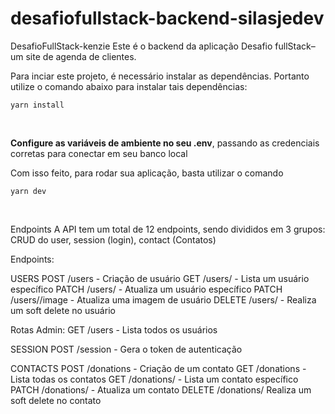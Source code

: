 # desafiofullstack-backend-silasjedev

DesafioFullStack-kenzie
Este é o backend da aplicação Desafio fullStack– um site de agenda de clientes.


Para inciar este projeto, é necessário instalar as dependências. Portanto utilize o comando abaixo para instalar tais dependências:

````
yarn install
````
<br>

**Configure as variáveis de ambiente no seu .env**, passando as credenciais corretas para conectar em seu banco local


Com isso feito, para rodar sua aplicação, basta utilizar o comando
````
yarn dev
````

<br>


Endpoints
A API tem um total de 12 endpoints, sendo divididos em 3 grupos: CRUD do user, session (login), contact 
(Contatos)

Endpoints:

USERS
POST   /users - Criação de usuário
GET    /users/<id> - Lista um usuário específico
PATCH  /users/<id> - Atualiza um usuário específico
PATCH  /users/<id>/image - Atualiza uma imagem de usuário
DELETE /users/<id> - Realiza um soft delete no usuário

Rotas Admin:
GET    /users - Lista todos os usuários

SESSION
POST   /session - Gera o token de autenticação

CONTACTS
POST   /donations - Criação de um contato
GET    /donations - Lista todas os contatos
GET    /donations/<id> - Lista um contato específico
PATCH  /donations/<id> - Atualiza um contato
DELETE /donations/<id> Realiza um soft delete no contato



